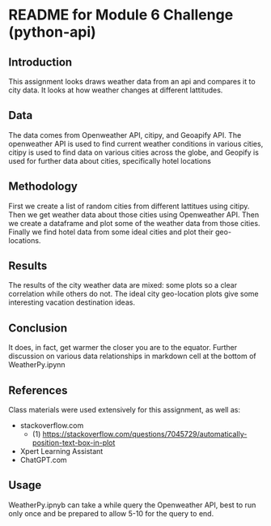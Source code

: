 # README for Module 6 Challenge (python-api)

## Introduction
This assignment looks draws weather data from an api and compares it to city data. It looks at how weather changes at different lattitudes.

## Data
The data comes from Openweather API, citipy, and Geoapify API. The openweather API is used to find current weather conditions in various cities, citipy is used to find data on various cities across the globe, and Geopify is used for further data about cities, specifically hotel locations

## Methodology
First we create a list of random cities from different lattitues using citipy. Then we get weather data about those cities using Openweather API. Then we create a dataframe and plot some of the weather data from those cities. Finally we find hotel data from some ideal cities and plot their geo-locations.

## Results
The results of the city weather data are mixed: some plots so a clear correlation while others do not. The ideal city geo-location plots give some interesting vacation destination ideas.

## Conclusion
It does, in fact, get warmer the closer you are to the equator. Further discussion on various data relationships in markdown cell at the bottom of WeatherPy.ipynn

## References
Class materials were used extensively for this assignment, as well as: 
- stackoverflow.com 
    - (1) https://stackoverflow.com/questions/7045729/automatically-position-text-box-in-plot
- Xpert Learning Assistant 
- ChatGPT.com

## Usage
WeatherPy.ipnyb can take a while query the Openweather API, best to run only once and be prepared to allow 5-10 for the query to end.